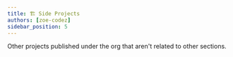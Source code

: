 ```yaml
---
title: 🏗️ Side Projects
authors: [zoe-codez]
sidebar_position: 5
---
```


Other projects published under the org that aren't related to other sections.
